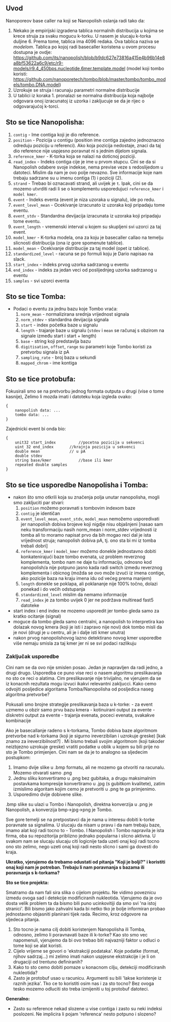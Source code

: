## Uvod

Nanoporeov base caller na koji se Nanopolish oslanja radi tako da:
1. Nekako je empirijski izgradena tablica normalnih distribucija u kojima se krece struja za svaku mogucu k-torku. U nasem je slucaju k-torka duljine 6. Prema tome, tablica ima 4096 redaka. Ova tablica naziva se *modelom*. Tablica po kojoj radi basecaller koristena u ovom procesu dostupna je ovdje: https://github.com/jts/nanopolish/blob/b9dc627e73816a415e4b96b14e8a8bf53622a6c9/etc/r9-models/r9.4_450bps.nucleotide.6mer.template.model (model koji tombo koristi: https://github.com/nanoporetech/tombo/blob/master/tombo/tombo_models/tombo.DNA.model)
2. Uzrokuje se struja i racunaju parametri normalne distribucije
3. U tablici iz koraka 1. pronalazi se normalna distribucija koja najbolje odgovara onoj izracunatoj iz uzorka i zakljucuje se da je rijec o odgovarajućoj k-torci.

## Sto se tice Nanopolisha:

1. `contig` - Ime contiga koji je dio reference.
2. `position` - Pozicija u contigu (position ime contiga zajedno jednoznacno odreduju poziciju u referenci). Ako koja pozicija nedostaje, znaci da taj dio reference nije uspjesno poravnat ni s jednim dijelom signala.
3. `reference_kmer` - K-torka koja se nalazi na doticnoj poziciji.
4. `read_index` - Indeks contiga cije je ime u prvom stupcu. Cini se da si Nanopolish odabere svoje indekse, nema previse veze s redoslijedom u datoteci.  Mislim da nam je ovo polje nevazno. Sve informacije koje nam trebaju sadrzane su u imenu contiga (1) i poziciji (2).
5. `strand` - Trebao bi oznacavati strand, ali uvijek je `t`. Ipak, cini se da mozemo utvrditi radi li se o komplementu usporedujuci `reference_kmer` i `model kmer`.
6. `event` - Indeks eventa (event je niza uzoraka u signalu), ide po redu.
7. `event_level_mean` - Ocekivanje izracunato iz uzoraka koji pripadaju tome eventu.
8. `event_stdv` - Standardna devijacija izracunata iz uzoraka koji pripadaju tome eventu.
9. `event_length` - vremenski interval u kojem su skupljeni svi uzorci za taj event.
10. `model_kmer` - K-torka modela, ona za koju je basecaller callao na temelju slicnosti distribucija (ona iz gore spomenute tablice).
11. `model_mean` - Ocekivanje distribucije za taj model (opet iz tablice).
12. `standardized_level` - racuna se po formuli koju je Dario napisao na slack.
13. `start_index` - indeks prvog uzorka sadrzanog u eventu
14. `end_index` - indeks za jedan veci od poslijednjeg uzorka sadrzanog u
eventu
15. `samples` - svi uzorci eventa

## Sto se tice Tomba:
  - Podaci o eventu za jednu bazu koje Tombo vraća:
 	1. `norm_mean` - normalizirana srednja vrijednost signala
	2. `norm_stdev` - standardna devijacija signala
	3. `start` - index početka baze u signalu
	4. `length` - trajanje baze u signalu (`stdev` i `mean` se računaj s obzirom na signale između start i start + length)
	5. `base` - string koji predstavlja bazu
	6. `digitisation`, `offset`, `range` su parametri koje Tombo koristi za pretvorbu signala iz pA
	7. `sampling_rate` - broj baza u sekundi
	8. `mapped_chrom` - ime kontiga
  
## Sto se tice protobufa:
Fokusirali smo se na pretvorbu jednog formata outputa u drugi (vise o tome kasnije), Zelimo li mozda imati i datoteku koja izgleda ovako:
```
{
	nanopolish data: ...
	tombo data: ...
}
```
Zajednicki event bi onda bio:
```
{
	unit32 start_index    		//pocetna pozicija u sekvenci
	uint 32 end_index		//krajnja pozicija u sekvenci
	double mean 			// u pA
	double stdev		
	string base/kmer			//base ili kmer 
	repeated double samples
}
```

## Sto se tice usporedbe Nanopolisha i Tomba:
  - nakon što smo otkrili koja su značenja polja unutar nanopolisha, mogli smo zakljuciti par stvari:
  	1. `position` možemo poravnati s tombovim indexom baze
	2. `contig` je identičan
	3. `event_level_mean`, `event_stdv`, `model_mean` nemožemo usporedivati jer nanopolish dobiva brojeve koji nigdje nisu objašnjeni [nasao sam neku transformaciju nasih norm_mean i norm_stdev vrijednosti iz tomba ali to moramo napisat prvo da bih mogao reci dal je ista vrijednost struja; nanopolish dobiva pA, tj. ono sta bi mi iz tomba trebali dobri]
	4. `reference_kmer` i `model_kmer` možemo donekle jednostavno dobiti konkatenirajući baze tombo evenata, uz problem reverznog komplementa, tombo nam ne daje tu informaciju, odnosno kod nanopolish/a nije potpuno jasno kada radi switch izmedu reverznog komplementa i obicnog (možda se ovo može izvući iz imena contige, ako pozicije baza na kraju imena idu od većeg prema manjem)	
	5. `length` donekle se poklapa, ali poklananje nije 100% točno, dolazi ponekad i do većih odstupanja
	6. `standardized_level` mislim da nemamo informacije
	7. `read_index` je za tombo uvijek 0 jer ne podržava multiread fast5 datoteke
  - start index i end index ne mozemo usporedit jer tombo gleda samo za kratko ocitanje (signal)
  - moguce da tombo gleda samo centralni, a nanopolish to interpretira kao dolazak novog kmera (koji je isti i zapravo nije novi) dok tombo misli da je novi (drugi je u centru, ali je i dalje isti kmer unutra)
  - nakon prvog nanopolishovog lazno detektirano novog kmer usporedbe više nemaju smisla za taj kmer jer ni se svi podaci razlikuju
  ### Zaključak usporedbe
Cini nam se da ovo nije smislen posao. Jedan je napravljen da radi jedno, a drugi drugo. Usporedba ce puno vise reci o nasem algoritmu preslikavanja no sto ce reci o alatima. Cim preslikavanje nije trivijalno, ne vjerujem da se iz konacnih rezultata mogu izvuci ikakvi relevantni zakljucci. Kako cemo odvojiti posljedice algoritama Tomba/Nanopolisha od posljedica naseg algoritma pretvorbe?

Pokusali smo brojne strategije preslikavanja baza u k-torke:
    - za event uzmemo u obzir samo prvu bazu kmera
    - kotinuirani output za evente
    - diskretni output za evente
    - trajanja evenata, poceci evenata, svakakve kombinacije

Ako je basecallanje radeno s k-torkama, Tombo dobiva baze algoritmom pretvorbe nad k-torkama (koji je sigurno ireverzibilan i uzrokuje greske) [kak znamo za ireverzibilnost?] . Mi bismo trebali svojim algoritmom (koji takoder neizbjezno uzrokuje greske) vratiti podatke u oblik u kojem su bili prije no sto je Tombo primjenjen. Cini nam se da je to analogno sa sljedecim postupkom:
1. Imamo dvije slike u .bmp formatu, ali ne mozemo ga otvoriti na racunalu.  Mozemo otvarati samo .png
2. Jednu sliku konvertiramo u .png bez gubitaka, a drugu maksimalnim postavkama kompresije konvertiramo u .jpg (s gubitkom kvalitete), zatim izmislimo algoritam kojim cemo je pretvoriti u .png te ga primjenimo.
3. Usporedimo dvije dobivene slike.

.bmp slike su ulazi u Tombo i Nanopolish, direktna konverzija u .png je Nanopolish, a konverzija bmp->jpg->png je Tombo.

Sve gore temelji se na pretpostavci da je nama u interesu dobiti k-torke poravnate sa signalima. U slucaju da nisam u pravu i da nam trebaju baze, imamo alat koji radi tocno to - Tombo. I Nanopolish i Tombo napravila je ista firma, oba su repozitorija priblizno jednako popularna i slicno aktivna. U svakom nam se slucaju slucaju citi logicnije tada uzeti onaj koji radi tocno ono sto zelimo, nego uzeti onaj koji radi nesto slicno i sami ga dovesti do kraja.

**Ukratko, vjerujemo da trebamo odustati od pitanja "Koji je bolji?" i koristiti onaj koji nam je potreban. Trebaju li nam poravnanja s bazama ili poravnanja s k-torkama?**

**Sto se tice projekta:**

Smatramo da nam fali sira slika o cijelom projektu. Ne vidimo poveznicu izmedu ovoga sad i detekcije modificiranih nukleotida.  Vjerujemo da je ovo dosta velik problem ta da bismo bili puno ucinkovitiji da smo svi 'na istoj stranici'. Bili bismo jako zahvalni kada bi netko tko je bolje informiran probao jednostavno objasniti planirani tijek rada. Recimo, kroz odgovore na sljedeca pitanja.
1. Sto tocno je nama cilj dobiti koristenjem Nanopolisha ili Tomba, odnosno, zelimo li poravnavati baze ili k-torke? Kao sto smo vec napomenuli, vjerujemo da bi ovo trebao biti najvazniji faktor u odluci o tome koji se alat koristi.
2. Cijelo vrijeme se govori o 'ekstrakciji podataka'. Koje podatke (format, njihov sadrzaj...) mi zelimo imati nakon uspjesne ekstrakcije i je li on drugaciji od trentuno definiranih?
3. Kako to sto cemo dobiti pomaze u konacnom cilju, detekciji modificiranih nukleotida?
4. Zasto je protobuf usao u racunicu. Argumenti su bili 'lakse koristenje iz raznih jezika'. Tko ce to koristiti osim nas i za sto tocno? Bez ovoga tesko mozemo odluciti sto treba izmijeniti u toj protobuf datoteci.


**Generalno:**
 - Zasto su reference nekad slozene u vise contiga i zasto su neki indeksi poslozeni. Ne implicira li pojam 'referenca' nesto potpuno i slozeno?

